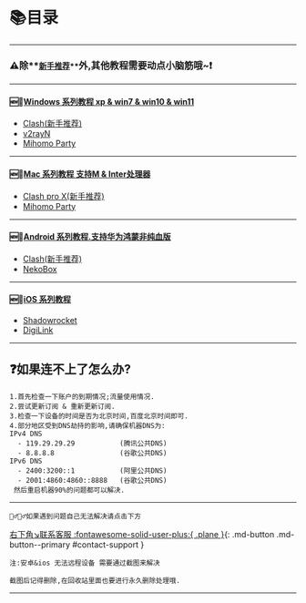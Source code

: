 # 📚目录
---

### ⚠️除**<small><u>新手推荐</u>**</small>外,其他教程需要动点小脑筋哦~❗️
---
#### 🆕💯[Windows 系列教程 xp & win7 & win10 & win11](./win/index.md)
  - [Clash(新手推荐)](./win/clash.md)
  - [v2rayN](./win/v2rayn.md)
  - [Mihomo Party](./win/mp.md)
  <!--- [DigiLink 🔥(新手推荐)](./win/digilink.md)-->
---

#### 🆕💯[Mac 系列教程 支持M & Inter处理器](./mac/index.md)
  - [Clash pro X(新手推荐)](./mac/clash.md)
  - [Mihomo Party](./mac/mp.md)
  <!--- [DigiLink 🔥(新手推荐)](./mac/digilink.md)-->
---

#### 🆕💯[Android 系列教程.支持华为鸿蒙非纯血版](./android/index.md)
  - [Clash(新手推荐)](./android/clash.md)
  - [NekoBox](./android/nekobox.md)
---

#### 🆕💯[iOS 系列教程](./ios/index.md)

- [Shadowrocket](./ios/sr.md)
- [DigiLink](./ios/digilink.md)
---


## ❓如果连不上了怎么办?

    1.首先检查一下账户的到期情况;流量使用情况.
    2.尝试更新订阅 & 重新更新订阅.
    3.检查一下设备的时间是否为北京时间,百度北京时间即可.
    4.部分地区受到DNS劫持的影响,请确保机器DNS为:
    IPv4 DNS
      - 119.29.29.29           (腾讯公共DNS)
      - 8.8.8.8                (谷歌公共DNS)
    IPv6 DNS
      - 2400:3200::1           (阿里公共DNS)
      - 2001:4860:4860::8888   (谷歌公共DNS)
     然后重启机器90%的问题都可以解决.

---

    🤦‍♂️🤷‍♂️如果遇到问题自己无法解决请点击下方
[右下角↘️联系客服 :fontawesome-solid-user-plus:{ .plane }](javascript:void(0);){: .md-button .md-button--primary #contact-support }


`注:安卓&ios 无法远程设备 需要通过截图来解决`

`截图后记得删除,在回收站里面也要进行永久删除处理哦.`


---
